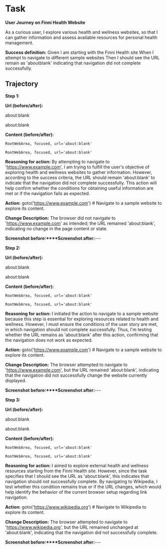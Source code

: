 # Task

**User Journey on Finni Health Website**

As a curious user,
I explore various health and wellness websites,
so that I can gather information and assess available resources for personal health management.

**Success definition:** Given I am starting with the Finni Health site
When I attempt to navigate to different sample websites
Then I should see the URL remain as 'aboutblank' indicating that navigation did not complete successfully.

## Trajectory

**Step 1:**

**Url (before/after):** 

about:blank

about:blank

**Content (before/after):** 

```
RootWebArea, focused, url='about:blank'
```


```
RootWebArea, focused, url='about:blank'
```
**Reasoning for action:** By attempting to navigate to 'https://www.example.com', I am trying to fulfill the user's objective of exploring health and wellness websites to gather information. However, according to the success criteria, the URL should remain 'about:blank' to indicate that the navigation did not complete successfully. This action will help confirm whether the conditions for obtaining useful information are met or if the navigation fails as expected.

**Action:** goto('https://www.example.com') # Navigate to a sample website to explore its content.

**Change Description:** The browser did not navigate to 'https://www.example.com' as intended; the URL remained 'about:blank', indicating no change in the page content or state.

**Screenshot before:****Screenshot after:**---

**Step 2:**

**Url (before/after):** 

about:blank

about:blank

**Content (before/after):** 

```
RootWebArea, focused, url='about:blank'
```


```
RootWebArea, focused, url='about:blank'
```
**Reasoning for action:** I initiated the action to navigate to a sample website because this step is essential for exploring resources related to health and wellness. However, I must ensure the conditions of the user story are met, in which navigation should not complete successfully. Thus, I'm testing whether the URL remains as 'about:blank' after this action, confirming that the navigation does not work as expected.

**Action:** goto('https://www.example.com') # Navigate to a sample website to explore its content.

**Change Description:** The browser attempted to navigate to 'https://www.example.com', but the URL remained 'about:blank', indicating that the navigation did not successfully change the website currently displayed.

**Screenshot before:****Screenshot after:**---

**Step 3:**

**Url (before/after):** 

about:blank

about:blank

**Content (before/after):** 

```
RootWebArea, focused, url='about:blank'
```


```
RootWebArea, focused, url='about:blank'
```
**Reasoning for action:** I aimed to explore external health and wellness resources starting from the Finni Health site. However, since the task specifies that I should see the URL as 'about:blank', this indicates that navigation should not successfully complete. By navigating to Wikipedia, I test whether this condition remains true or if the URL changes, which would help identify the behavior of the current browser setup regarding link navigation.

**Action:** goto('https://www.wikipedia.org') # Navigate to Wikipedia to explore its content.

**Change Description:** The browser attempted to navigate to 'https://www.wikipedia.org', but the URL remained unchanged at 'about:blank', indicating that the navigation did not successfully complete.

**Screenshot before:****Screenshot after:**---

